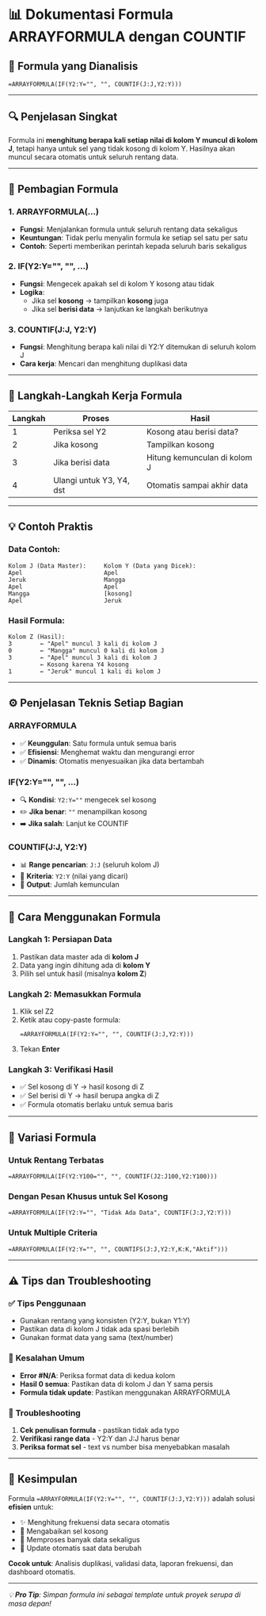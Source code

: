 # 📊 Dokumentasi Formula ARRAYFORMULA dengan COUNTIF

## 🎯 Formula yang Dianalisis
```
=ARRAYFORMULA(IF(Y2:Y="", "", COUNTIF(J:J,Y2:Y)))
```

---

## 🔍 Penjelasan Singkat
Formula ini **menghitung berapa kali setiap nilai di kolom Y muncul di kolom J**, tetapi hanya untuk sel yang tidak kosong di kolom Y. Hasilnya akan muncul secara otomatis untuk seluruh rentang data.

---

## 🧩 Pembagian Formula

### 1. **ARRAYFORMULA(...)**
- **Fungsi**: Menjalankan formula untuk seluruh rentang data sekaligus
- **Keuntungan**: Tidak perlu menyalin formula ke setiap sel satu per satu
- **Contoh**: Seperti memberikan perintah kepada seluruh baris sekaligus

### 2. **IF(Y2:Y="", "", ...)**
- **Fungsi**: Mengecek apakah sel di kolom Y kosong atau tidak
- **Logika**: 
  - Jika sel **kosong** → tampilkan **kosong** juga
  - Jika sel **berisi data** → lanjutkan ke langkah berikutnya

### 3. **COUNTIF(J:J, Y2:Y)**
- **Fungsi**: Menghitung berapa kali nilai di Y2:Y ditemukan di seluruh kolom J
- **Cara kerja**: Mencari dan menghitung duplikasi data

---

## 📝 Langkah-Langkah Kerja Formula

| Langkah | Proses | Hasil |
|---------|--------|-------|
| 1 | Periksa sel Y2 | Kosong atau berisi data? |
| 2 | Jika kosong | Tampilkan kosong |
| 3 | Jika berisi data | Hitung kemunculan di kolom J |
| 4 | Ulangi untuk Y3, Y4, dst | Otomatis sampai akhir data |

---

## 💡 Contoh Praktis

### Data Contoh:
```
Kolom J (Data Master):     Kolom Y (Data yang Dicek):
Apel                       Apel
Jeruk                      Mangga
Apel                       Apel
Mangga                     [kosong]
Apel                       Jeruk
```

### Hasil Formula:
```
Kolom Z (Hasil):
3        ← "Apel" muncul 3 kali di kolom J
0        ← "Mangga" muncul 0 kali di kolom J
3        ← "Apel" muncul 3 kali di kolom J
         ← Kosong karena Y4 kosong
1        ← "Jeruk" muncul 1 kali di kolom J
```

---

## ⚙️ Penjelasan Teknis Setiap Bagian

### **ARRAYFORMULA**
- ✅ **Keunggulan**: Satu formula untuk semua baris
- ✅ **Efisiensi**: Menghemat waktu dan mengurangi error
- ✅ **Dinamis**: Otomatis menyesuaikan jika data bertambah

### **IF(Y2:Y="", "", ...)**
- 🔍 **Kondisi**: `Y2:Y=""` mengecek sel kosong
- ✏️ **Jika benar**: `""` menampilkan kosong
- ➡️ **Jika salah**: Lanjut ke COUNTIF

### **COUNTIF(J:J, Y2:Y)**
- 📊 **Range pencarian**: `J:J` (seluruh kolom J)
- 🎯 **Kriteria**: `Y2:Y` (nilai yang dicari)
- 🔢 **Output**: Jumlah kemunculan

---

## 🚀 Cara Menggunakan Formula

### Langkah 1: Persiapan Data
1. Pastikan data master ada di **kolom J**
2. Data yang ingin dihitung ada di **kolom Y**
3. Pilih sel untuk hasil (misalnya **kolom Z**)

### Langkah 2: Memasukkan Formula
1. Klik sel Z2
2. Ketik atau copy-paste formula:
   ```
   =ARRAYFORMULA(IF(Y2:Y="", "", COUNTIF(J:J,Y2:Y)))
   ```
3. Tekan **Enter**

### Langkah 3: Verifikasi Hasil
- ✅ Sel kosong di Y → hasil kosong di Z
- ✅ Sel berisi di Y → hasil berupa angka di Z
- ✅ Formula otomatis berlaku untuk semua baris

---

## 🎨 Variasi Formula

### Untuk Rentang Terbatas
```
=ARRAYFORMULA(IF(Y2:Y100="", "", COUNTIF(J2:J100,Y2:Y100)))
```

### Dengan Pesan Khusus untuk Sel Kosong
```
=ARRAYFORMULA(IF(Y2:Y="", "Tidak Ada Data", COUNTIF(J:J,Y2:Y)))
```

### Untuk Multiple Criteria
```
=ARRAYFORMULA(IF(Y2:Y="", "", COUNTIFS(J:J,Y2:Y,K:K,"Aktif")))
```

---

## ⚠️ Tips dan Troubleshooting

### ✅ **Tips Penggunaan**
- Gunakan rentang yang konsisten (Y2:Y, bukan Y1:Y)
- Pastikan data di kolom J tidak ada spasi berlebih
- Gunakan format data yang sama (text/number)

### 🚫 **Kesalahan Umum**
- **Error #N/A**: Periksa format data di kedua kolom
- **Hasil 0 semua**: Pastikan data di kolom J dan Y sama persis
- **Formula tidak update**: Pastikan menggunakan ARRAYFORMULA

### 🔧 **Troubleshooting**
1. **Cek penulisan formula** - pastikan tidak ada typo
2. **Verifikasi range data** - Y2:Y dan J:J harus benar
3. **Periksa format sel** - text vs number bisa menyebabkan masalah

---

## 📖 Kesimpulan

Formula `=ARRAYFORMULA(IF(Y2:Y="", "", COUNTIF(J:J,Y2:Y)))` adalah solusi **efisien** untuk:

- ✨ Menghitung frekuensi data secara otomatis
- 🎯 Mengabaikan sel kosong
- 🚀 Memproses banyak data sekaligus
- 🔄 Update otomatis saat data berubah

**Cocok untuk**: Analisis duplikasi, validasi data, laporan frekuensi, dan dashboard otomatis.

---

*💡 **Pro Tip**: Simpan formula ini sebagai template untuk proyek serupa di masa depan!*
